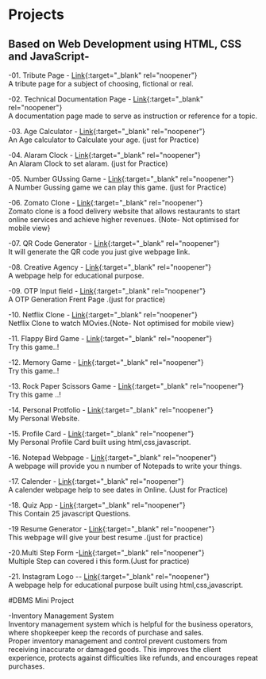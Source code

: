 # Projects

## Based on Web Development using HTML, CSS and JavaScript-

-01. Tribute Page - [Link][Link1]{:target="_blank" rel="noopener"} \
A tribute page for a subject of choosing, fictional or real.

-02. Technical Documentation Page - [Link][Link2]{:target="_blank" rel="noopener"} \
A documentation page made to serve as instruction or reference for a topic.

-03. Age Calculator - [Link][Link3]{:target="_blank" rel="noopener"} \
An Age calculator to Calculate your age. (just for Practice)

-04. Alaram Clock - [Link][Link4]{:target="_blank" rel="noopener"} \
An Alaram Clock to set alaram. (just for Practice)

-05. Number GUssing Game - [Link][Link5]{:target="_blank" rel="noopener"} \
A Number Gussing game we can play this game. (just for Practice)

-06. Zomato Clone - [Link][Link6]{:target="_blank" rel="noopener"}  \
Zomato clone is a food delivery website that allows restaurants to start online services and achieve higher revenues.
{Note- Not optimised for mobile view}

-07. QR Code Generator - [Link][Link7]{:target="_blank" rel="noopener"}  \
It will generate the QR code you just give webpage link.

-08. Creative Agency - [Link][Link8]{:target="_blank" rel="noopener"}  \
A webpage help for educational purpose.

-09. OTP Input field - [Link][Link9]{:target="_blank" rel="noopener"}  \
A  OTP Generation Frent Page .(just for practice)

-10. Netflix Clone - [Link][Link10]{:target="_blank" rel="noopener"}  \
Netflix Clone to watch MOvies.{Note- Not optimised for mobile view}


-11. Flappy Bird Game  - [Link][Link11]{:target="_blank" rel="noopener"}  \
Try this game..!


-12. Memory Game - [Link][Link12]{:target="_blank" rel="noopener"}  \
Try this game..!


-13. Rock Paper Scissors Game - [Link][Link13]{:target="_blank" rel="noopener"}  \
Try this game ..!


-14. Personal Protfolio - [Link][Link14]{:target="_blank" rel="noopener"}  \
My Personal Website. 


-15. Profile Card - [Link][Link15]{:target="_blank" rel="noopener"}  \
My Personal Profile Card built using html,css,javascript.


-16. Notepad Webpage - [Link][Link16]{:target="_blank" rel="noopener"}  \
A webpage will provide you n number of Notepads to write your things.


-17. Calender  - [Link][Link17]{:target="_blank" rel="noopener"}  \
A  calender webpage help to see dates in Online. (Just for Practice)

-18. Quiz App - [Link][Link18]{:target="_blank" rel="noopener"}  \
This Contain 25 javascript Questions.

-19 Resume Generator - [Link][Link19]{:target="_blank" rel="noopener"}  \
This webpage will give your best resume .(just for practice)

-20.Multi Step Form -[Link][Link20]{:target="_blank" rel="noopener"}  \
Multiple Step can covered i this form.(Just for practice)

-21. Instagram Logo -- [Link][Link21]{:target="_blank" rel="noopener"}  \
A webpage help for educational purpose built using html,css,javascript.



#DBMS Mini Project

-Inventory Management System \
Inventory management system which is helpful for the business operators, where shopkeeper keep the records of purchase and sales.\
Proper inventory management and control prevent customers from receiving inaccurate or damaged goods. This improves the client experience, protects against difficulties like refunds, and encourages repeat purchases.



[Link1]: https://tasleem57.github.io/Tribute-page-TSproject3//
[Link2]: https://tasleem57.github.io/Technical-Documentation-Page-TSproject5//
[Link3]: https://tasleem57.github.io/AGE-Calculator-TSproject6//
[Link4]: https://tasleem57.github.io/alaramclock1-TSproject1//
[Link5]: https://tasleem57.github.io/Numberguessinggame--TSProject2//
[Link6]: https://tasleem57.github.io/Zomatoclone-TSproject4//
[Link7]: https://tasleem57.github.io/QRCode-Generator//
[Link8]: https://tasleem57.github.io/Creative-Agency//
[Link9]: /
[Link10]: https://tasleem57.github.io/Netflix-Clone//
[Link11]: /
[Link12]:https://tasleem57.github.io/MemoryGAme//
[Link13]:https://tasleem57.github.io/Rock-Paper-Scissors-Game// 
[Link14]:https://tscompany57.github.io/Tasleem// 
[Link15]:https://tasleem57.github.io/Tasleem-ProfileCard// 
[Link16]:https://tasleem57.github.io/Notes-App// 
[Link17]:https://tasleem57.github.io/Calender// 
[Link18]:https://tasleem57.github.io/Quiz-App// 
[Link19]:https://tasleem57.github.io/ResumeGenerator//
[Link20]:https://tasleem57.github.io/Multi-Step-Form// 
[Link21]:https://tasleem57.github.io/Instagram-Logo-Using-HTML//

